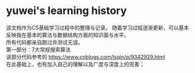 # yuwei's learning history
该文档作为CS基础学习过程中的整理与记录。
随着学习过程逐渐更新，可以基本反映我在基本的算法与数据结构方面的知识面与水平。  
所有代码都亲自跑过并测试无误。  
第一部分：7大常规搜索算法  
该部分代码参考的 https://www.cnblogs.com/lsqin/p/9342929.html  
在此基础上，也有加入自己的理解以及广度与深度上的完善；
